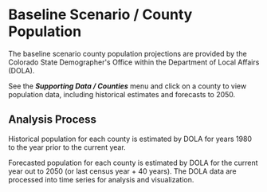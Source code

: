 # Baseline Scenario / County Population

The baseline scenario county population projections are provided by
the Colorado State Demographer's Office within the Department of Local Affairs (DOLA).

See the ***Supporting Data / Counties*** menu and click on a county to view population data,
including historical estimates and forecasts to 2050.

## Analysis Process ##

Historical population for each county is estimated by DOLA for years 1980 to the year prior to the current year.

Forecasted population for each county is estimated by DOLA for the current year out to 2050 (or last census year + 40 years).
The DOLA data are processed into time series for analysis and visualization.
